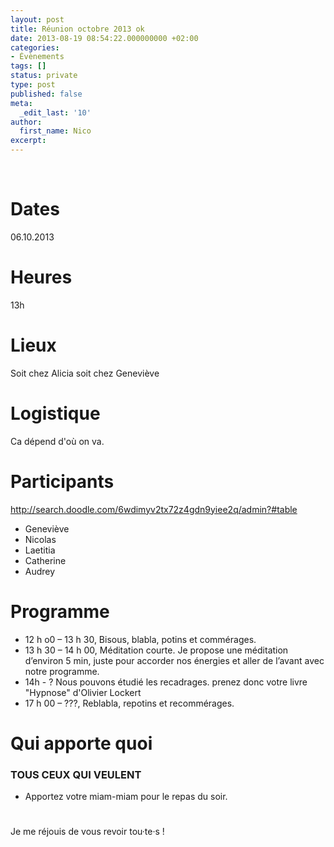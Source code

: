 ```yaml
---
layout: post
title: Réunion octobre 2013 ok
date: 2013-08-19 08:54:22.000000000 +02:00
categories:
- Évènements
tags: []
status: private
type: post
published: false
meta:
  _edit_last: '10'
author:
  first_name: Nico
excerpt:
---
```

<p>&nbsp;</p>
<h1>Dates</h1>
<p>06.10.2013</p>
<h1>Heures</h1>
<p>13h</p>
<h1>Lieux</h1>
<p>Soit chez Alicia soit chez Geneviève</p>
<h1>Logistique</h1>
<p>Ca dépend d'où on va.</p>
<h1>Participants</h1>
<p><a href="http://search.doodle.com/6wdimyv2tx72z4gdn9yiee2q/admin?#table">http://search.doodle.com/6wdimyv2tx72z4gdn9yiee2q/admin?#table</a></p>
<ul>
<li>Geneviève</li>
<li>Nicolas</li>
<li>Laetitia</li>
<li>Catherine</li>
<li>Audrey</li>
</ul>
<h1>Programme</h1>
<ul>
<li>12 h o0 – 13 h 30, Bisous, blabla, potins et commérages.</li>
<li>13 h 30 – 14 h 00, Méditation courte. Je propose une méditation d’environ 5 min, juste pour accorder nos énergies et aller de l’avant avec notre programme.</li>
<li>14h - ? Nous pouvons étudié les recadrages. prenez donc votre livre "Hypnose" d'Olivier Lockert</li>
<li>17 h 00 – ???, Reblabla, repotins et recommérages.</li>
</ul>
<h1>Qui apporte quoi</h1>
<div>
<h3>TOUS CEUX QUI VEULENT</h3>
<ul>
<li>Apportez votre miam-miam pour le repas du soir.</li>
</ul>
<h1></h1>
</div>
<p>Je me réjouis de vous revoir tou·te·s !</p>
<h1></h1>
<p>&nbsp;</p>
